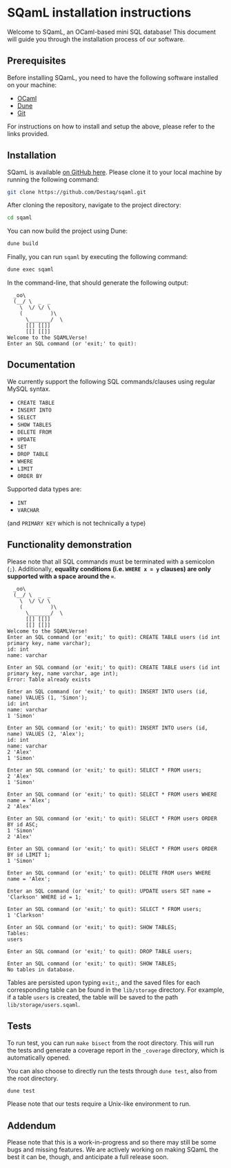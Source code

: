 # SQamL installation instructions

Welcome to SQamL, an OCaml-based mini SQL database! This document will guide you through the installation process of our software.

## Prerequisites

Before installing SQamL, you need to have the following software installed on your machine:

-   [OCaml](https://ocaml.org/docs/install.html)
-   [Dune](https://dune.build/)
-   [Git](https://git-scm.com/)

For instructions on how to install and setup the above, please refer to the links provided.

## Installation

SQamL is available [on GitHub here](https://github.com/Destaq/sqaml/). Please clone it to your local machine by running the following command:

```bash
git clone https://github.com/Destaq/sqaml.git
```

After cloning the repository, navigate to the project directory:

```bash
cd sqaml
```

You can now build the project using Dune:

```bash
dune build
```

Finally, you can run `sqaml` by executing the following command:

```bash
dune exec sqaml
```

In the command-line, that should generate the following output:

```text
  _oo\
  (__/ \  _  _
    \  \/ \/ \
    (         )\
      \_______/  \
      [[] [[]]
      [[] [[]]
Welcome to the SQAMLVerse!
Enter an SQL command (or 'exit;' to quit):
```

## Documentation

We currently support the following SQL commands/clauses using regular MySQL syntax.

-   `CREATE TABLE`
-   `INSERT INTO`
-   `SELECT`
-   `SHOW TABLES`
-   `DELETE FROM`
-   `UPDATE`
-   `SET`
-   `DROP TABLE`
-   `WHERE`
-   `LIMIT`
-   `ORDER BY`


Supported data types are:

-   `INT`
-   `VARCHAR`

(and `PRIMARY KEY` which is not technically a type)

## Functionality demonstration

Please note that all SQL commands must be terminated with a semicolon (`;`). Additionally, **equality conditions (i.e. `WHERE x = y` clauses) are only supported with a space around the `=`**.

```text
  _oo\
  (__/ \  _  _
    \  \/ \/ \
    (         )\
      \_______/  \
      [[] [[]]
      [[] [[]]
Welcome to the SQAMLVerse!
Enter an SQL command (or 'exit;' to quit): CREATE TABLE users (id int primary key, name varchar);
id: int
name: varchar

Enter an SQL command (or 'exit;' to quit): CREATE TABLE users (id int primary key, name varchar, age int);
Error: Table already exists

Enter an SQL command (or 'exit;' to quit): INSERT INTO users (id, name) VALUES (1, 'Simon');
id: int
name: varchar
1 'Simon'

Enter an SQL command (or 'exit;' to quit): INSERT INTO users (id, name) VALUES (2, 'Alex');
id: int
name: varchar
2 'Alex'
1 'Simon'

Enter an SQL command (or 'exit;' to quit): SELECT * FROM users;
2 'Alex'
1 'Simon'

Enter an SQL command (or 'exit;' to quit): SELECT * FROM users WHERE name = 'Alex';
2 'Alex'

Enter an SQL command (or 'exit;' to quit): SELECT * FROM users ORDER BY id ASC;
1 'Simon'
2 'Alex'

Enter an SQL command (or 'exit;' to quit): SELECT * FROM users ORDER BY id LIMIT 1;
1 'Simon'

Enter an SQL command (or 'exit;' to quit): DELETE FROM users WHERE name = 'Alex';

Enter an SQL command (or 'exit;' to quit): UPDATE users SET name = 'Clarkson' WHERE id = 1;

Enter an SQL command (or 'exit;' to quit): SELECT * FROM users;
1 'Clarkson'

Enter an SQL command (or 'exit;' to quit): SHOW TABLES;
Tables:
users

Enter an SQL command (or 'exit;' to quit): DROP TABLE users;

Enter an SQL command (or 'exit;' to quit): SHOW TABLES;
No tables in database.
```
Tables are persisted upon typing `exit;`, and the saved files for each corresponding table can be found in the `lib/storage` directory. For example, if a table `users` is created, the table will be saved to the path `lib/storage/users.sqaml`.
## Tests

To run test, you can run `make bisect` from the root directory. This will run the tests and generate a coverage report in the `_coverage` directory, which is automatically opened.

You can also choose to directly run the tests through `dune test`, also from the root directory.

```bash
dune test
```

Please note that our tests require a Unix-like environment to run.

## Addendum

Please note that this is a work-in-progress and so there may still be some bugs and missing features. We are actively working on making SQamL the best it can be, though, and anticipate a full release soon.
